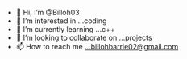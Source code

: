 - 👋 Hi, I’m @Billoh03
- 👀 I’m interested in ...coding 
- 🌱 I’m currently learning ...c++
- 💞️ I’m looking to collaborate on ...projects 
- 📫 How to reach me ...billohbarrie02@gmail.com

<!---
Billoh03/Billoh03 is a ✨ special ✨ repository because its `README.md` (this file) appears on your GitHub profile.
You can click the Preview link to take a look at your changes.
--->
